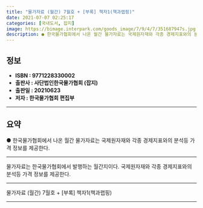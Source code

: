 ```yaml
---
title: "물가자료 (월간) 7월호 + [부록] 책자1(책과랩핑)"
date: 2021-07-07 02:25:17
categories: [국내도서, 잡지]
image: https://bimage.interpark.com/goods_image/7/9/4/7/351687947s.jpg
description: ● 한국물가협회에서 나온 월간 물가자료는 국제원자재와 각종 경제지표와의 분석등 가격 정보를 제공한다.
---
```


## **정보**

- **ISBN : 9771228330002**
- **출판사 : 사단법인한국물가협회 (잡지)**
- **출판일 : 20210623**
- **저자 : 한국물가협회 편집부**

------



## **요약**

●  한국물가협회에서 나온 월간 물가자료는 국제원자재와 각종 경제지표와의 분석등 가격 정보를 제공한다.

------

물가자료는 한국물가협회에서 발행하는 월간지이다. 국제원자재와 각종 경제지표와의 분석등 가격 정보를 제공한다.

------


물가자료 (월간) 7월호 + [부록] 책자1(책과랩핑) 

------


